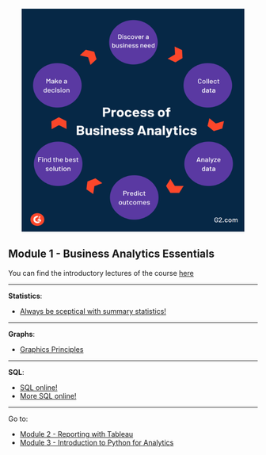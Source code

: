 <p align="center">

<img src="https://github.com/karajimys/BusinessAnalytics/blob/main/images/ba_process.png" width="450" height="450">
</p>

## Module 1 - Business Analytics Essentials


You can find the introductory lectures of the course [here](https://github.com/karajimys/BusinessAnalytics/tree/main/Module%201%20-%20Business%20Analytics%20Essentials/Lectures)

------------------------------------------------------------------------------------------------------------------------
**Statistics**:
- [Always be sceptical with summary statistics!](https://www.autodesk.com/research/publications/same-stats-different-graphs)


------------------------------------------------------------------------------------------------------------------------
**Graphs**:
- [Graphics Principles](https://github.com/GraphicsPrinciples/CheatSheet/blob/master/NVSCheatSheet.pdf)


------------------------------------------------------------------------------------------------------------------------
**SQL**:

- [SQL online!](https://www.programiz.com/sql/online-compiler/)
- [More SQL online!](https://www.w3schools.com/sql/trysql.asp?filename=trysql_select_where)


------------------------------------------------------------------------------------------------------------------------
Go to:
- [Module 2 - Reporting with Tableau](https://github.com/karajimys/BusinessAnalytics/tree/main/Module%202%20-%20Reporting%20with%20Tableau)
- [Module 3 - Introduction to Python for Analytics](https://github.com/karajimys/BusinessAnalytics/tree/main/Module%203%20-%20Introduction%20to%20Python%20for%20Analytics)
